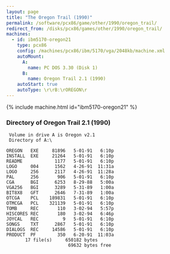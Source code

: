 ```yaml
---
layout: page
title: "The Oregon Trail (1990)"
permalink: /software/pcx86/game/other/1990/oregon_trail/
redirect_from: /disks/pcx86/games/other/1990/oregon_trail/
machines:
  - id: ibm5170-oregon21
    type: pcx86
    config: /machines/pcx86/ibm/5170/vga/2048kb/machine.xml
    autoMount:
      A:
        name: PC DOS 3.30 (Disk 1)
      B:
        name: Oregon Trail 2.1 (1990)
    autoStart: true
    autoType: \r\rB:\rOREGON\r
---
```


{% include machine.html id="ibm5170-oregon21" %}

### Directory of Oregon Trail 2.1 (1990)

     Volume in drive A is Oregon v2.1
     Directory of A:\

    OREGON   EXE     81896   5-01-91   6:10p
    INSTALL  EXE     21264   5-01-91   6:10p
    README            1177   5-01-91   6:10p
    LOGO     004      1562   4-26-91  11:31a
    LOGO     256      2117   4-26-91  11:28a
    PAL      256       906   5-01-91   6:10p
    CGA      BGI      6253   8-29-88   5:00a
    VGA256   BGI      3289   5-31-89   1:00a
    BIT8X8   GFT      2646   7-31-89   1:00a
    OTCGA    PCL    189831   5-01-91   6:10p
    OTMCGA   PCL    321139   5-01-91   6:10p
    TOMB     REC       110   3-02-94   5:57p
    HISCORES REC       180   3-02-94   6:46p
    JOYCAL   REC         9   5-01-91   6:10p
    SONGS    TXT      2867   5-01-91   6:10p
    DIALOGS  REC     14586   5-01-91   6:10p
    PRODUCT  PF        350   6-20-91  11:03a
           17 file(s)     650182 bytes
                           69632 bytes free
